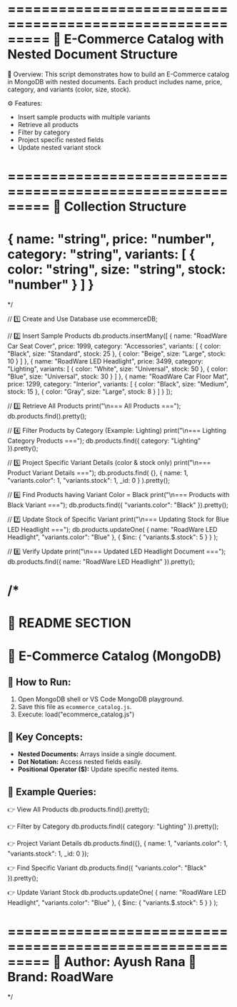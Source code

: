 
=========================================================
 🛒 E-Commerce Catalog with Nested Document Structure
=========================================================

📘 Overview:
This script demonstrates how to build an E-Commerce catalog
in MongoDB with nested documents. Each product includes
name, price, category, and variants (color, size, stock).

⚙️ Features:
- Insert sample products with multiple variants
- Retrieve all products
- Filter by category
- Project specific nested fields
- Update nested variant stock

=========================================================
🧩 Collection Structure
=========================================================
{
  name: "string",
  price: "number",
  category: "string",
  variants: [
    { color: "string", size: "string", stock: "number" }
  ]
}
=========================================================
*/


// 1️⃣ Create and Use Database
use ecommerceDB;

// 2️⃣ Insert Sample Products
db.products.insertMany([
  {
    name: "RoadWare Car Seat Cover",
    price: 1999,
    category: "Accessories",
    variants: [
      { color: "Black", size: "Standard", stock: 25 },
      { color: "Beige", size: "Large", stock: 10 }
    ]
  },
  {
    name: "RoadWare LED Headlight",
    price: 3499,
    category: "Lighting",
    variants: [
      { color: "White", size: "Universal", stock: 50 },
      { color: "Blue", size: "Universal", stock: 30 }
    ]
  },
  {
    name: "RoadWare Car Floor Mat",
    price: 1299,
    category: "Interior",
    variants: [
      { color: "Black", size: "Medium", stock: 15 },
      { color: "Gray", size: "Large", stock: 8 }
    ]
  }
]);


// 3️⃣ Retrieve All Products
print("\n=== All Products ===");
db.products.find().pretty();


// 4️⃣ Filter Products by Category (Example: Lighting)
print("\n=== Lighting Category Products ===");
db.products.find({ category: "Lighting" }).pretty();


// 5️⃣ Project Specific Variant Details (color & stock only)
print("\n=== Product Variant Details ===");
db.products.find(
  {},
  { name: 1, "variants.color": 1, "variants.stock": 1, _id: 0 }
).pretty();


// 6️⃣ Find Products having Variant Color = Black
print("\n=== Products with Black Variant ===");
db.products.find({ "variants.color": "Black" }).pretty();


// 7️⃣ Update Stock of Specific Variant
print("\n=== Updating Stock for Blue LED Headlight ===");
db.products.updateOne(
  { name: "RoadWare LED Headlight", "variants.color": "Blue" },
  { $inc: { "variants.$.stock": 5 } }
);


// 8️⃣ Verify Update
print("\n=== Updated LED Headlight Document ===");
db.products.find({ name: "RoadWare LED Headlight" }).pretty();


/*
=========================================================
📄 README SECTION
=========================================================

# 🛒 E-Commerce Catalog (MongoDB)

## 💾 How to Run:
1. Open MongoDB shell or VS Code MongoDB playground.
2. Save this file as `ecommerce_catalog.js`.
3. Execute:
   load("ecommerce_catalog.js")

## 🧠 Key Concepts:
- **Nested Documents:** Arrays inside a single document.
- **Dot Notation:** Access nested fields easily.
- **Positional Operator ($):** Update specific nested items.

## 🧱 Example Queries:

👉 View All Products
db.products.find().pretty();

👉 Filter by Category
db.products.find({ category: "Lighting" }).pretty();

👉 Project Variant Details
db.products.find({}, { name: 1, "variants.color": 1, "variants.stock": 1, _id: 0 });

👉 Find Specific Variant
db.products.find({ "variants.color": "Black" }).pretty();

👉 Update Variant Stock
db.products.updateOne(
  { name: "RoadWare LED Headlight", "variants.color": "Blue" },
  { $inc: { "variants.$.stock": 5 } }
);

=========================================================
👤 Author: Ayush Rana
🏢 Brand: RoadWare
=========================================================
*/
